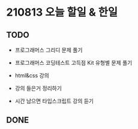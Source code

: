 # 210813 오늘 할일 & 한일

## TODO

- 프로그래머스 그리디 문제 풀기

- 프로그래머스 코딩테스트 고득점 Kit 유형별 문제 풀기

- html&css 강의

- 강의 들은거 정리하기

- 시간 남으면 타입스크립트 강의 듣기

## DONE
